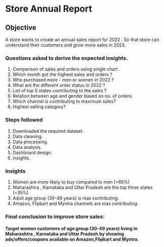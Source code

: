 # Store Annual Report


## Objective 


A store wants to create an annual sales report for 2022 . So that store can understand their customers and grow more sales in 2023.


### Questions asked to derive the expected insights.

1. Comparison of sales and orders using single chart .
2. Which month got the highest sales and orders ?
3. Who purchased more - men or women in 2022 ?
4. What are the different order status in 2022 ?
5. List of top 5 states contributing to the sales ?
6. Relation between age and gender based on no. of orders.
7. Which channel is contributing to maximum sales?
8. Highest selling category?


### Steps followed 

1. Downloaded the required dataset.
2. Data cleaning.
3. Data processing.
4. Data analysis.
5. Dashboard design.
6. insights.


### Insights

1. Women are more likely to buy compared to men (~65%)
2. Maharashtra , Karnataka and Uttar Pradesh are the top three   states (~35%)
3. Adult age group (30-49 years) is max contributing.
4. Amazon, Flipkart and Myntra channels are max contributing.


### Final conclusion to improve store sales:

#### Target women customers of age group (30-49 years) living in Maharashtra , Karnataka and Uttar Pradesh by showing ads/offers/coupons available on Amazon,Flipkart and Myntra.







